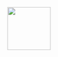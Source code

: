 <div id="header" align="center">
  <img src="![image](https://github.com/Volga1512/Volga1512/assets/49171725/ba015a3a-a291-4202-bd81-ae336a5174e6)
" width="100"/>
</div>
